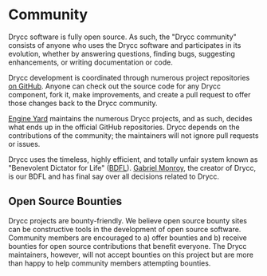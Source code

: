 # Community

Drycc software is fully open source. As such, the "Drycc community" consists of anyone who uses the Drycc software and participates in its evolution, whether by answering questions, finding bugs, suggesting enhancements, or writing documentation or code.

Drycc development is coordinated through numerous project repositories [on GitHub][github]. Anyone can check out the source code for any Drycc component, fork it, make improvements, and create a pull request to offer those changes back to the Drycc community.

[Engine Yard][ey] maintains the numerous Drycc projects, and as such, decides what ends up in the official GitHub repositories. Drycc depends on the contributions of the community; the maintainers will not ignore pull requests or issues.

Drycc uses the timeless, highly efficient, and totally unfair system known as "Benevolent Dictator for Life" ([BDFL][]). [Gabriel Monroy][gabriel], the creator of Drycc, is our BDFL and has final say over all decisions related to Drycc.

## Open Source Bounties

Drycc projects are bounty-friendly.  We believe open source bounty sites can be constructive tools in the development of open source software. Community members are encouraged to a) offer bounties and b) receive bounties for open source contributions that benefit everyone. The Drycc maintainers, however, will not accept bounties on this project but are more than happy to help community members attempting bounties.


[github]: https://github.com/drycc
[ey]: https://www.drycc.cc/community
[bdfl]: http://en.wikipedia.org/wiki/Benevolent_Dictator_for_Life
[gabriel]: https://github.com/gabrtv
